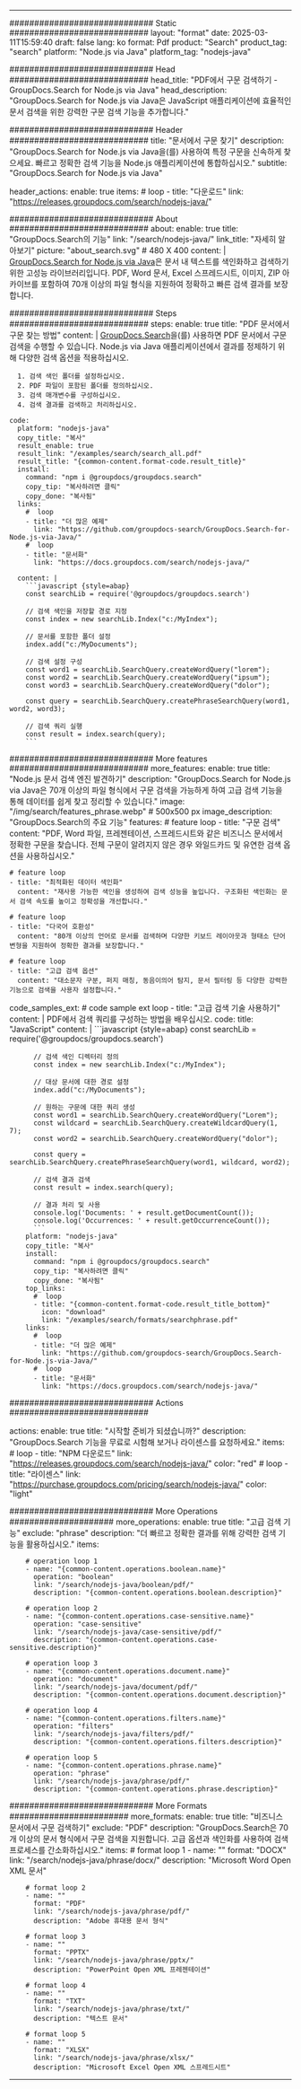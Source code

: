 
---
############################# Static ############################
layout: "format"
date:  2025-03-11T15:59:40
draft: false
lang: ko
format: Pdf
product: "Search"
product_tag: "search"
platform: "Node.js via Java"
platform_tag: "nodejs-java"

############################# Head ############################
head_title: "PDF에서 구문 검색하기 - GroupDocs.Search for Node.js via Java"
head_description: "GroupDocs.Search for Node.js via Java은 JavaScript 애플리케이션에 효율적인 문서 검색을 위한 강력한 구문 검색 기능을 추가합니다."

############################# Header ############################
title: "문서에서 구문 찾기" 
description: "GroupDocs.Search for Node.js via Java을(를) 사용하여 특정 구문을 신속하게 찾으세요. 빠르고 정확한 검색 기능을 Node.js 애플리케이션에 통합하십시오."
subtitle: "GroupDocs.Search for Node.js via Java" 

header_actions:
  enable: true
  items:
    #  loop
    - title: "다운로드"
      link: "https://releases.groupdocs.com/search/nodejs-java/"
      
############################# About ############################
about:
    enable: true
    title: "GroupDocs.Search의 기능"
    link: "/search/nodejs-java/"
    link_title: "자세히 알아보기"
    picture: "about_search.svg" # 480 X 400
    content: |
       [GroupDocs.Search for Node.js via Java](/search/nodejs-java/)은 문서 내 텍스트를 색인화하고 검색하기 위한 고성능 라이브러리입니다. PDF, Word 문서, Excel 스프레드시트, 이미지, ZIP 아카이브를 포함하여 70개 이상의 파일 형식을 지원하여 정확하고 빠른 검색 결과를 보장합니다.

############################# Steps ############################
steps:
    enable: true
    title: "PDF 문서에서 구문 찾는 방법"
    content: |
      [GroupDocs.Search](/search/nodejs-java/)을(를) 사용하면 PDF 문서에서 구문 검색을 수행할 수 있습니다. Node.js via Java 애플리케이션에서 결과를 정제하기 위해 다양한 검색 옵션을 적용하십시오.
      
      1. 검색 색인 폴더를 설정하십시오.
      2. PDF 파일이 포함된 폴더를 정의하십시오.
      3. 검색 매개변수를 구성하십시오.
      4. 검색 결과를 검색하고 처리하십시오.
   
    code:
      platform: "nodejs-java"
      copy_title: "복사"
      result_enable: true
      result_link: "/examples/search/search_all.pdf"
      result_title: "{common-content.format-code.result_title}"
      install:
        command: "npm i @groupdocs/groupdocs.search"
        copy_tip: "복사하려면 클릭"
        copy_done: "복사됨"
      links:
        #  loop
        - title: "더 많은 예제"
          link: "https://github.com/groupdocs-search/GroupDocs.Search-for-Node.js-via-Java/"
        #  loop
        - title: "문서화"
          link: "https://docs.groupdocs.com/search/nodejs-java/"
          
      content: |
        ```javascript {style=abap}
        const searchLib = require('@groupdocs/groupdocs.search')

        // 검색 색인을 저장할 경로 지정
        const index = new searchLib.Index("c:/MyIndex");

        // 문서를 포함한 폴더 설정
        index.add("c:/MyDocuments");

        // 검색 설정 구성
        const word1 = searchLib.SearchQuery.createWordQuery("lorem");
        const word2 = searchLib.SearchQuery.createWordQuery("ipsum");
        const word3 = searchLib.SearchQuery.createWordQuery("dolor");

        const query = searchLib.SearchQuery.createPhraseSearchQuery(word1, word2, word3);

        // 검색 쿼리 실행
        const result = index.search(query);
        ```            

############################# More features ############################
more_features:
  enable: true
  title: "Node.js 문서 검색 엔진 발견하기"
  description: "GroupDocs.Search for Node.js via Java은 70개 이상의 파일 형식에서 구문 검색을 가능하게 하여 고급 검색 기능을 통해 데이터를 쉽게 찾고 정리할 수 있습니다."
  image: "/img/search/features_phrase.webp" # 500x500 px
  image_description: "GroupDocs.Search의 주요 기능"
  features:
    # feature loop
    - title: "구문 검색"
      content: "PDF, Word 파일, 프레젠테이션, 스프레드시트와 같은 비즈니스 문서에서 정확한 구문을 찾습니다. 전체 구문이 알려지지 않은 경우 와일드카드 및 유연한 검색 옵션을 사용하십시오."

    # feature loop
    - title: "최적화된 데이터 색인화"
      content: "재사용 가능한 색인을 생성하여 검색 성능을 높입니다. 구조화된 색인화는 문서 검색 속도를 높이고 정확성을 개선합니다."

    # feature loop
    - title: "다국어 호환성"
      content: "80개 이상의 언어로 문서를 검색하며 다양한 키보드 레이아웃과 형태소 단어 변형을 지원하여 정확한 결과를 보장합니다."

    # feature loop
    - title: "고급 검색 옵션"
      content: "대소문자 구분, 퍼지 매칭, 동음이의어 탐지, 문서 필터링 등 다양한 강력한 기능으로 검색을 사용자 설정합니다."
      
  code_samples_ext:
    # code sample ext loop
    - title: "고급 검색 기술 사용하기"
      content: |
        PDF에서 검색 쿼리를 구성하는 방법을 배우십시오.
      code:
        title: "JavaScript"
        content: |
          ```javascript {style=abap}
          const searchLib = require('@groupdocs/groupdocs.search')
          
          // 검색 색인 디렉터리 정의
          const index = new searchLib.Index("c:/MyIndex");
              
          // 대상 문서에 대한 경로 설정
          index.add("c:/MyDocuments");

          // 원하는 구문에 대한 쿼리 생성
          const word1 = searchLib.SearchQuery.createWordQuery("Lorem");
          const wildcard = searchLib.SearchQuery.createWildcardQuery(1, 7);
          const word2 = searchLib.SearchQuery.createWordQuery("dolor");

          const query = searchLib.SearchQuery.createPhraseSearchQuery(word1, wildcard, word2);

          // 검색 결과 검색
          const result = index.search(query);
          
          // 결과 처리 및 사용
          console.log('Documents: ' + result.getDocumentCount());
          console.log('Occurrences: ' + result.getOccurrenceCount());
          ```
        platform: "nodejs-java"
        copy_title: "복사"
        install:
          command: "npm i @groupdocs/groupdocs.search"
          copy_tip: "복사하려면 클릭"
          copy_done: "복사됨"
        top_links:
          #  loop
          - title: "{common-content.format-code.result_title_bottom}"
            icon: "download"
            link: "/examples/search/formats/searchphrase.pdf"
        links:
          #  loop
          - title: "더 많은 예제"
            link: "https://github.com/groupdocs-search/GroupDocs.Search-for-Node.js-via-Java/"
          #  loop
          - title: "문서화"
            link: "https://docs.groupdocs.com/search/nodejs-java/"
            

            


############################# Actions ############################

actions:
  enable: true
  title: "시작할 준비가 되셨습니까?"
  description: "GroupDocs.Search 기능을 무료로 시험해 보거나 라이센스를 요청하세요."
  items:
    #  loop
    - title: "NPM 다운로드"
      link: "https://releases.groupdocs.com/search/nodejs-java/"
      color: "red"
        #  loop
    - title: "라이센스"
      link: "https://purchase.groupdocs.com/pricing/search/nodejs-java/"
      color: "light"


############################# More Operations #####################
more_operations:
    enable: true
    title: "고급 검색 기능"
    exclude: "phrase"
    description: "더 빠르고 정확한 결과를 위해 강력한 검색 기능을 활용하십시오."
    items: 
          
        # operation loop 1
        - name: "{common-content.operations.boolean.name}"
          operation: "boolean"
          link: "/search/nodejs-java/boolean/pdf/"
          description: "{common-content.operations.boolean.description}"

        # operation loop 2
        - name: "{common-content.operations.case-sensitive.name}"
          operation: "case-sensitive"
          link: "/search/nodejs-java/case-sensitive/pdf/"
          description: "{common-content.operations.case-sensitive.description}"

        # operation loop 3
        - name: "{common-content.operations.document.name}"
          operation: "document"
          link: "/search/nodejs-java/document/pdf/"
          description: "{common-content.operations.document.description}"

        # operation loop 4
        - name: "{common-content.operations.filters.name}"
          operation: "filters"
          link: "/search/nodejs-java/filters/pdf/"
          description: "{common-content.operations.filters.description}"

        # operation loop 5
        - name: "{common-content.operations.phrase.name}"
          operation: "phrase"
          link: "/search/nodejs-java/phrase/pdf/"
          description: "{common-content.operations.phrase.description}"
          
        
          
############################# More Formats ########################
more_formats:
    enable: true
    title: "비즈니스 문서에서 구문 검색하기"
    exclude: "PDF"
    description: "GroupDocs.Search은 70개 이상의 문서 형식에서 구문 검색을 지원합니다. 고급 옵션과 색인화를 사용하여 검색 프로세스를 간소화하십시오."
    items: 
        # format loop 1
        - name: ""
          format: "DOCX"
          link: "/search/nodejs-java/phrase/docx/"
          description: "Microsoft Word Open XML 문서"
          
        # format loop 2
        - name: ""
          format: "PDF"
          link: "/search/nodejs-java/phrase/pdf/"
          description: "Adobe 휴대용 문서 형식"
          
        # format loop 3
        - name: ""
          format: "PPTX"
          link: "/search/nodejs-java/phrase/pptx/"
          description: "PowerPoint Open XML 프레젠테이션"

        # format loop 4
        - name: ""
          format: "TXT"
          link: "/search/nodejs-java/phrase/txt/"
          description: "텍스트 문서"
          
        # format loop 5
        - name: ""
          format: "XLSX"
          link: "/search/nodejs-java/phrase/xlsx/"
          description: "Microsoft Excel Open XML 스프레드시트"
  

---
